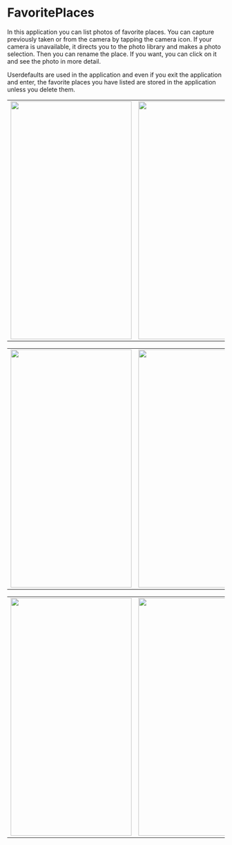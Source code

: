 # FavoritePlaces

  In this application you can list photos of favorite places. You can capture previously taken or from the camera by tapping the camera icon. If your camera is unavailable, it directs you to the photo library and makes a photo selection. Then you can rename the place. If you want, you can click on it and see the photo in more detail.


  Userdefaults are used in the application and even if you exit the application and enter, the favorite places you have listed are stored in the application unless you delete them.

<table>
  <tr>
    <td><img src="https://user-images.githubusercontent.com/82471515/177634211-10b53ebc-904b-4281-801a-7dcdfc185c38.png" width=280 height=550></td>
    <td><img src="https://user-images.githubusercontent.com/82471515/177634297-c5b94988-f9a9-4e3a-8ffb-26fdc5bb0beb.png" width=280 height=550></td>
    <td><img src="https://user-images.githubusercontent.com/82471515/177634366-2627f306-da11-40f2-af7e-bd4b5d15e13f.png" width=280 height=550></td>
 </table>
 <table>
  <tr>
    <td><img src="https://user-images.githubusercontent.com/82471515/177634452-e58242e7-efd4-4af9-956a-23ce84365f03.png" width=280 height=550></td>
    <td><img src="https://user-images.githubusercontent.com/82471515/177634491-46593ae3-68e5-402d-ad0e-e918e7919375.png" width=280 height=550></td>
    <td><img src="https://user-images.githubusercontent.com/82471515/177634545-512682aa-eca6-48cb-9aec-f312db709fcc.png" width=280 height=550></td>
</table>
<table>
  <tr>
    <td><img src="https://user-images.githubusercontent.com/82471515/177634862-a2b7d485-e24b-4f84-9e9d-22f9495fa6bd.png" width=280 height=550></td>
    <td><img src="https://user-images.githubusercontent.com/82471515/177634988-03551de2-22bf-4eec-82aa-ef13ce123390.png" width=280 height=550></td>
    <td><img src="https://user-images.githubusercontent.com/82471515/177635064-9f814816-f445-4041-920b-4fc848e92c71.png" width=280 height=550></td>
 </table>
 <table>
 
 



